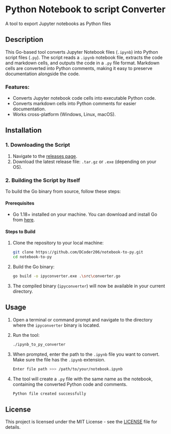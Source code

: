# Python Notebook to script Converter
A tool to export Jupyter notebooks as Python files

## Description

This Go-based tool converts Jupyter Notebook files (`.ipynb`) into Python script files (`.py`). The script reads a `.ipynb` notebook file, extracts the code and markdown cells, and outputs the code in a `.py` file format. Markdown cells are converted into Python comments, making it easy to preserve documentation alongside the code.

### Features:
- Converts Jupyter notebook code cells into executable Python code.
- Converts markdown cells into Python comments for easier documentation.
- Works cross-platform (Windows, Linux, macOS).

## Installation

### 1. Downloading the Script

1. Navigate to the [releases page](https://github.com/DCoder206/notebook-to-py/releases/tag/v1.0.0).
2. Download the latest release file: `.tar.gz` or `.exe` (depending on your OS).

### 2. Building the Script by Itself

To build the Go binary from source, follow these steps:

#### Prerequisites
- Go 1.18+ installed on your machine. You can download and install Go from [here](https://go.dev/dl/).

#### Steps to Build

1. Clone the repository to your local machine:

   ```bash
   git clone https://github.com/DCoder206/notebook-to-py.git
   cd notebook-to-py
   ```

2. Build the Go binary:

   ```bash
   go build -o ipyconverter.exe .\src\converter.go
   ```

3. The compiled binary (`ipyconverter`) will now be available in your current directory.

## Usage

1. Open a terminal or command prompt and navigate to the directory where the `ipyconverter` binary is located.
2. Run the tool:

   ```bash
   ./ipynb_to_py_converter
   ```

3. When prompted, enter the path to the `.ipynb` file you want to convert. Make sure the file has the `.ipynb` extension.

   ```bash
   Enter file path >>> /path/to/your/notebook.ipynb
   ```

4. The tool will create a `.py` file with the same name as the notebook, containing the converted Python code and comments.

   ```bash
   Python file created successfully
   ```

## License

This project is licensed under the MIT License - see the [LICENSE](LICENSE) file for details.
